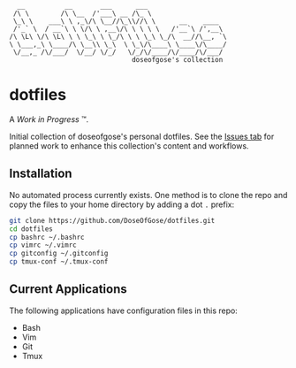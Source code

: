```text
  __          __       ___      ___                    
 /\ \        /\ \__  /'___\ __ /\_ \                   
 \_\ \    ___\ \ ,_\/\ \__//\_\\//\ \      __    ____  
 /'_` \  / __`\ \ \/\ \ ,__\/\ \ \ \ \   /'__`\ /',__\ 
/\ \L\ \/\ \L\ \ \ \_\ \ \_/\ \ \ \_\ \_/\  __//\__, `\
\ \___,_\ \____/\ \__\\ \_\  \ \_\/\____\ \____\/\____/
 \/__,_ /\/___/  \/__/ \/_/   \/_/\/____/\/____/\/___/ 
                               doseofgose's collection 
```

# dotfiles

A _Work in Progress_ ™️.

Initial collection of doseofgose's personal dotfiles.  See the [Issues tab](https://github.com/DoseOfGose/dotfiles/issues) for planned work to enhance this collection's content and workflows.

## Installation

No automated process currently exists.  One method is to clone the repo and copy the files to your home directory by adding a dot `.` prefix:

```bash
git clone https://github.com/DoseOfGose/dotfiles.git
cd dotfiles
cp bashrc ~/.bashrc
cp vimrc ~/.vimrc
cp gitconfig ~/.gitconfig
cp tmux-conf ~/.tmux-conf
```

## Current Applications

The following applications have configuration files in this repo:
- Bash
- Vim
- Git
- Tmux

